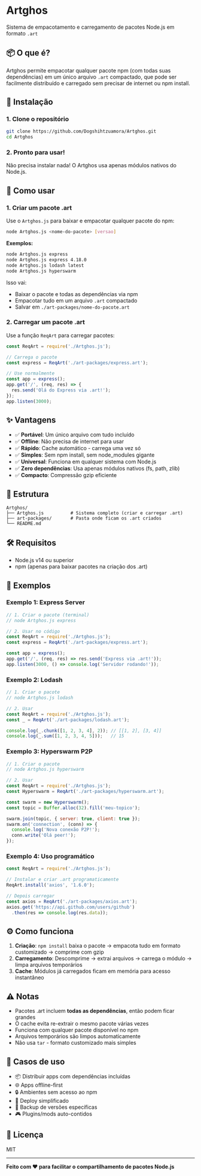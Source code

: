 # Artghos

Sistema de empacotamento e carregamento de pacotes Node.js em formato `.art`

## 📦 O que é?

Artghos permite empacotar qualquer pacote npm (com todas suas dependências) em um único arquivo `.art` compactado, que pode ser facilmente distribuído e carregado sem precisar de internet ou npm install.

## 🚀 Instalação

### 1. Clone o repositório

```bash
git clone https://github.com/Dogshihtzuamora/Artghos.git
cd Artghos
```

### 2. Pronto para usar!

Não precisa instalar nada! O Artghos usa apenas módulos nativos do Node.js.

## 📝 Como usar

### 1. Criar um pacote .art

Use o `Artghos.js` para baixar e empacotar qualquer pacote do npm:

```bash
node Artghos.js <nome-do-pacote> [versao]
```

**Exemplos:**
```bash
node Artghos.js express
node Artghos.js express 4.18.0
node Artghos.js lodash latest
node Artghos.js hyperswarm
```

Isso vai:
- Baixar o pacote e todas as dependências via npm
- Empacotar tudo em um arquivo `.art` compactado
- Salvar em `./art-packages/nome-do-pacote.art`

### 2. Carregar um pacote .art

Use a função `ReqArt` para carregar pacotes:

```javascript
const ReqArt = require('./Artghos.js');

// Carrega o pacote
const express = ReqArt('./art-packages/express.art');

// Use normalmente
const app = express();
app.get('/', (req, res) => {
  res.send('Olá do Express via .art!');
});
app.listen(3000);
```

## ✨ Vantagens

- ✅ **Portável**: Um único arquivo com tudo incluído
- ✅ **Offline**: Não precisa de internet para usar
- ✅ **Rápido**: Cache automático - carrega uma vez só
- ✅ **Simples**: Sem npm install, sem node_modules gigante
- ✅ **Universal**: Funciona em qualquer sistema com Node.js
- ✅ **Zero dependências**: Usa apenas módulos nativos (fs, path, zlib)
- ✅ **Compacto**: Compressão gzip eficiente

## 📁 Estrutura

```
Artghos/
├── Artghos.js          # Sistema completo (criar e carregar .art)
├── art-packages/       # Pasta onde ficam os .art criados
└── README.md
```

## 🛠️ Requisitos

- Node.js v14 ou superior
- npm (apenas para baixar pacotes na criação dos .art)

## 📖 Exemplos

### Exemplo 1: Express Server

```javascript
// 1. Criar o pacote (terminal)
// node Artghos.js express

// 2. Usar no código
const ReqArt = require('./Artghos.js');
const express = ReqArt('./art-packages/express.art');

const app = express();
app.get('/', (req, res) => res.send('Express via .art!'));
app.listen(3000, () => console.log('Servidor rodando!'));
```

### Exemplo 2: Lodash

```javascript
// 1. Criar o pacote
// node Artghos.js lodash

// 2. Usar
const ReqArt = require('./Artghos.js');
const _ = ReqArt('./art-packages/lodash.art');

console.log(_.chunk([1, 2, 3, 4], 2)); // [[1, 2], [3, 4]]
console.log(_.sum([1, 2, 3, 4, 5]));   // 15
```

### Exemplo 3: Hyperswarm P2P

```javascript
// 1. Criar o pacote
// node Artghos.js hyperswarm

// 2. Usar
const ReqArt = require('./Artghos.js');
const Hyperswarm = ReqArt('./art-packages/hyperswarm.art');

const swarm = new Hyperswarm();
const topic = Buffer.alloc(32).fill('meu-topico');

swarm.join(topic, { server: true, client: true });
swarm.on('connection', (conn) => {
  console.log('Nova conexão P2P!');
  conn.write('Olá peer!');
});
```

### Exemplo 4: Uso programático

```javascript
const ReqArt = require('./Artghos.js');

// Instalar e criar .art programaticamente
ReqArt.install('axios', '1.6.0');

// Depois carregar
const axios = ReqArt('./art-packages/axios.art');
axios.get('https://api.github.com/users/github')
  .then(res => console.log(res.data));
```

## ⚙️ Como funciona

1. **Criação**: `npm install` baixa o pacote → empacota tudo em formato customizado → comprime com gzip
2. **Carregamento**: Descomprime → extrai arquivos → carrega o módulo → limpa arquivos temporários
3. **Cache**: Módulos já carregados ficam em memória para acesso instantâneo

## ⚠️ Notas

- Pacotes .art incluem **todas as dependências**, então podem ficar grandes
- O cache evita re-extrair o mesmo pacote várias vezes
- Funciona com qualquer pacote disponível no npm
- Arquivos temporários são limpos automaticamente
- Não usa `tar` - formato customizado mais simples

## 🎯 Casos de uso

- 📦 Distribuir apps com dependências incluídas
- 🌐 Apps offline-first
- 🔒 Ambientes sem acesso ao npm
- 🚀 Deploy simplificado
- 💾 Backup de versões específicas
- 🎮 Plugins/mods auto-contidos

## 📄 Licença

MIT

---

**Feito com ❤️ para facilitar o compartilhamento de pacotes Node.js**
